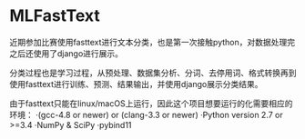 # MLFastText
近期参加比赛使用fasttext进行文本分类，也是第一次接触python，对数据处理完之后还使用了django进行展示。

分类过程也是学习过程，从预处理、数据集分析、分词、去停用词、格式转换再到使用fasttext进行训练、预测、结果输出，并使用django展示分类结果。

由于fasttext只能在linux/macOS上运行，因此这个项目想要运行的化需要相应的环境：
·(gcc-4.8 or newer) or (clang-3.3 or newer)
·Python version 2.7 or >=3.4
·NumPy & SciPy
·pybind11

